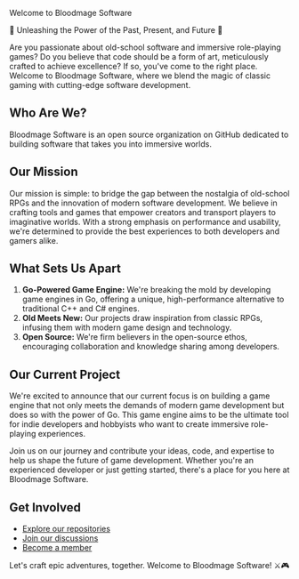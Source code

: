 Welcome to Bloodmage Software

🧙 Unleashing the Power of the Past, Present, and Future 🚀

Are you passionate about old-school software and immersive role-playing games?
Do you believe that code should be a form of art, meticulously crafted to achieve excellence?
If so, you've come to the right place.
Welcome to Bloodmage Software, where we blend the magic of classic gaming with cutting-edge software development.

## Who Are We?

Bloodmage Software is an open source organization on GitHub dedicated to building software that takes you into immersive worlds.

## Our Mission

Our mission is simple: to bridge the gap between the nostalgia of old-school RPGs and the innovation of modern software development.
We believe in crafting tools and games that empower creators and transport players to imaginative worlds.
With a strong emphasis on performance and usability, we're determined to provide the best experiences to both developers and gamers alike.

## What Sets Us Apart

1. **Go-Powered Game Engine:** We're breaking the mold by developing game engines in Go, offering a unique, high-performance alternative to traditional C++ and C# engines.
2. **Old Meets New:** Our projects draw inspiration from classic RPGs, infusing them with modern game design and technology.
3. **Open Source:** We're firm believers in the open-source ethos, encouraging collaboration and knowledge sharing among developers.

## Our Current Project

We're excited to announce that our current focus is on building a game engine that not only meets the demands of modern game development but does so with the power of Go. This game engine aims to be the ultimate tool for indie developers and hobbyists who want to create immersive role-playing experiences.

Join us on our journey and contribute your ideas, code, and expertise to help us shape the future of game development. Whether you're an experienced developer or just getting started, there's a place for you here at Bloodmage Software.

## Get Involved

- [Explore our repositories](https://github.com/orgs/bloodmagesoftware/repositories)
- [Join our discussions](https://github.com/orgs/bloodmagesoftware/discussions)
- [Become a member](https://github.com/bloodmagesoftware/discussions/issues/new?assignees=Frank-Mayer&labels=Application&projects=&template=application-for-membership.md&title=)

Let's craft epic adventures, together.
Welcome to Bloodmage Software! ⚔️🎮
